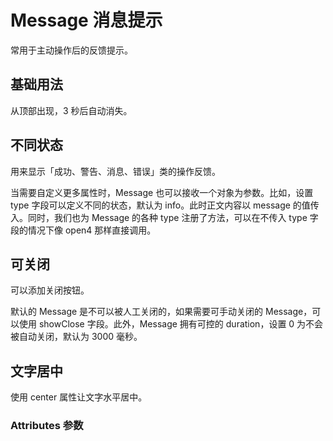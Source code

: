 # Message 消息提示

常用于主动操作后的反馈提示。

## 基础用法

从顶部出现，3 秒后自动消失。

<preview components="message" demoName="demo1"><Demo1/></preview>

## 不同状态

用来显示「成功、警告、消息、错误」类的操作反馈。

当需要自定义更多属性时，Message 也可以接收一个对象为参数。比如，设置 type 字段可以定义不同的状态，默认为 info。此时正文内容以 message 的值传入。同时，我们也为 Message 的各种 type 注册了方法，可以在不传入 type 字段的情况下像 open4 那样直接调用。

<preview components="message" demoName="demo2"><Demo2/></preview>

## 可关闭

可以添加关闭按钮。

默认的 Message 是不可以被人工关闭的，如果需要可手动关闭的 Message，可以使用 showClose 字段。此外，Message 拥有可控的 duration，设置 0 为不会被自动关闭，默认为 3000 毫秒。
<preview components="message" demoName="demo3"><Demo3/></preview>

## 文字居中

使用 center 属性让文字水平居中。
<preview components="message" demoName="demo4"><Demo4/></preview>

### Attributes 参数

<ec-table :opitons="options"></ec-table>

<script setup>
    import Demo1 from './Demo1.vue'
    import Demo2 from './Demo2.vue'
    import Demo3 from './Demo3.vue'
    import Demo4 from './Demo4.vue'

    import { reactive } from 'vue'
const state = reactive({
  options: {
    fileds: [
      { field: 'attr', title: '参数', align: 'center' },
      { field: 'type', title: '类型', align: 'center' },
      { field: 'red', title: '说明', align: 'center', width: '350px' },
      { field: 'sel', title: '可选值', align: 'center' },
      { field: 'def', title: '默认值', align: 'center' }
    ],
    datas: [
      {
        attr: 'text',
        type: 'String|VNode',
        red: '消息提示文本内容',
        sel: '——',
        def: '——'
      },
      {
        attr: 'type',
        type: 'String',
        red: '消息提示类型',
        sel: 'info / warn / error / success / custom',
        def: 'info'
      },
      {
        attr: 'icon',
        type: 'String',
        red: '消息提示Icon图标',
        sel: '参考图标库',
        def: '——'
      },
      {
        attr: 'timeout',
        type: 'Number',
        red: '消息提示框消失时间（单位：毫秒ms）',
        sel: '——',
        def: '2500'
      },
      {
        attr: 'textColor',
        type: 'String',
        red: '文本颜色，type 为 custom 时有效',
        sel: '——',
        def: '——'
      },
      {
        attr: 'bgColor',
        type: 'String',
        red: '背景颜色，type 为 custom 时有效',
        sel: '——',
        def: '——'
      },
      {
        attr: 'customClass',
        type: 'String',
        red: '自定义组件类名',
        sel: '——',
        def: '——'
      }
    ]
  }
})
const { options } = state
</script>
